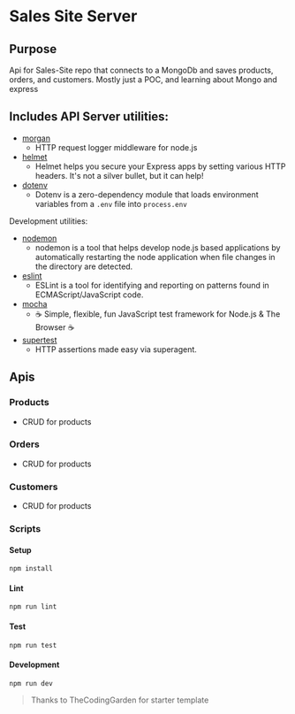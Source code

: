 # Sales Site Server

## Purpose

Api for Sales-Site repo that connects to a MongoDb and saves products, orders, and customers.
Mostly just a POC, and learning about Mongo and express

## Includes API Server utilities:

- [morgan](https://www.npmjs.com/package/morgan)
  - HTTP request logger middleware for node.js
- [helmet](https://www.npmjs.com/package/helmet)
  - Helmet helps you secure your Express apps by setting various HTTP headers. It's not a silver bullet, but it can help!
- [dotenv](https://www.npmjs.com/package/dotenv)
  - Dotenv is a zero-dependency module that loads environment variables from a `.env` file into `process.env`

Development utilities:

- [nodemon](https://www.npmjs.com/package/nodemon)
  - nodemon is a tool that helps develop node.js based applications by automatically restarting the node application when file changes in the directory are detected.
- [eslint](https://www.npmjs.com/package/eslint)
  - ESLint is a tool for identifying and reporting on patterns found in ECMAScript/JavaScript code.
- [mocha](https://www.npmjs.com/package/mocha)
  - ☕️ Simple, flexible, fun JavaScript test framework for Node.js & The Browser ☕️
- [supertest](https://www.npmjs.com/package/supertest)
  - HTTP assertions made easy via superagent.

## Apis

### Products

- CRUD for products

### Orders

- CRUD for products

### Customers

- CRUD for products

### Scripts

#### Setup

```
npm install
```

#### Lint

```
npm run lint
```

#### Test

```
npm run test
```

#### Development

```
npm run dev
```

> Thanks to TheCodingGarden for starter template
